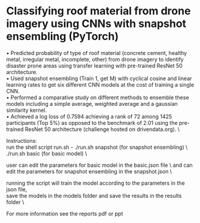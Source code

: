 # Classifying roof material from drone imagery using CNNs with snapshot ensembling (PyTorch)
• Predicted probability of type of roof material (concrete cement, healthy metal, irregular metal, incomplete, other) from
drone imagery to identify disaster prone areas using transfer learning with pre-trained ResNet 50 architecture. \
• Used snapshot ensembling (Train 1, get M) with cyclical cosine and linear learning rates to get six different CNN models
at the cost of training a single CNN. \
• Performed a comparative study on different methods to ensemble these models including a simple average, weighted
average and a gaussian similarity kernel. \
• Achieved a log loss of 0.7594 achieving a rank of 72 among 1425 participants (Top 5%) as opposed to the benchmark of 2.01 using
the pre-trained ResNet 50 architecture (challenge hosted on drivendata.org). \

Instructions: \
run the shell script run.sh - ./run.sh snapshot (for snapshot ensembling) \ 
                              ./run.sh basic (for basic model) \ 
                              
user can edit the parameters for basic model in the basic.json file \ 
and can edit the parameters for snapshot ensembling in the snapshot.json \

running the script will train the model according to the parameters in the json file, \
save the models in the models folder and save the results in the results folder \

For more information see the reports pdf or ppt
